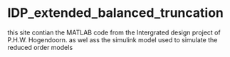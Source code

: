 # IDP_extended_balanced_truncation
this site contian the MATLAB code from the Intergrated design project of P.H.W. Hogendoorn. as wel ass the simulink model used to simulate the reduced order models
